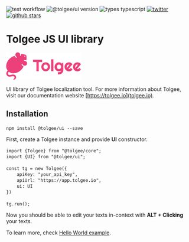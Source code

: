 ![test workflow](https://github.com/tolgee/tolgee-js/actions/workflows/test.yml/badge.svg)
![@tolgee/ui version](https://img.shields.io/npm/v/@tolgee/ui?label=%40tolgee%2Fui)
![types typescript](https://img.shields.io/badge/Types-Typescript-blue)
[![twitter](https://img.shields.io/twitter/follow/Tolgee_i18n?style=social)](https://twitter.com/Tolgee_i18n)
[![github stars](https://img.shields.io/github/stars/tolgee/tolgee-js?style=social)](https://github.com/tolgee/tolgee-js)

# Tolgee JS UI library

[<img src="https://raw.githubusercontent.com/tolgee/documentation/cca5778bcb8f57d28a03065d1927fcea31d0b089/tolgee_logo_text.svg" alt="Tolgee Toolkit" />](https://toolkit.tolgee.io)

UI library of Tolgee localization tool. For more information about Tolgee, visit our documentation website
[https://tolgee.io](tolgee.io).

## Installation

    npm install @tolgee/ui --save

First, create a Tolgee instance and provide **UI** constructor.

    import {Tolgee} from "@tolgee/core";
    import {UI} from "@tolgee/ui";

    const tg = new Tolgee({
        apiKey: "your_api_key",
        apiUrl: "https://app.tolgee.io",
        ui: UI
    })

    tg.run();

Now you should be able to edit your texts in-context with **ALT + Clicking** your texts.

To learn more, check [Hello World example](https://toolkit.tolgee.io/docs/web/get_started/hello_world).
